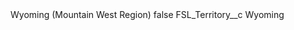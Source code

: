 <?xml version="1.0" encoding="UTF-8"?>
<CustomMetadata xmlns="http://soap.sforce.com/2006/04/metadata" xmlns:xsi="http://www.w3.org/2001/XMLSchema-instance" xmlns:xsd="http://www.w3.org/2001/XMLSchema">
    <label>Wyoming (Mountain West Region)</label>
    <protected>false</protected>
    <values>
        <field>FSL_Territory__c</field>
        <value xsi:type="xsd:string">Wyoming</value>
    </values>
</CustomMetadata>
